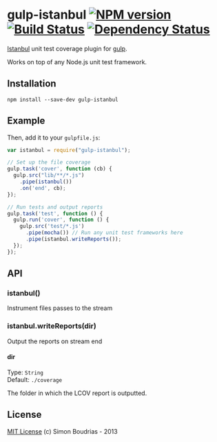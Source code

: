 gulp-istanbul [![NPM version][npm-image]][npm-url] [![Build Status][travis-image]][travis-url] [![Dependency Status][depstat-image]][depstat-url]
===========================

[Istanbul](http://gotwarlost.github.io/istanbul/) unit test coverage plugin for [gulp](https://github.com/wearefractal/gulp).

Works on top of any Node.js unit test framework.

Installation
---------------

```shell
npm install --save-dev gulp-istanbul
```

Example
---------------

Then, add it to your `gulpfile.js`:

```javascript
var istanbul = require("gulp-istanbul");

// Set up the file coverage
gulp.task('cover', function (cb) {
  gulp.src("lib/**/*.js")
    .pipe(istanbul())
    .on('end', cb);
});

// Run tests and output reports
gulp.task('test', function () {
  gulp.run('cover', function () {
    gulp.src('test/*.js')
      .pipe(mocha()) // Run any unit test frameworks here
      .pipe(istanbul.writeReports());
  });
});
```

API
--------------

### istanbul()

Instrument files passes to the stream

### istanbul.writeReports(dir)

Output the reports on stream end

#### dir
Type: `String`  
Default: `./coverage`

The folder in which the LCOV report is outputted.

License
------------

[MIT License](http://en.wikipedia.org/wiki/MIT_License) (c) Simon Boudrias - 2013

[npm-url]: https://npmjs.org/package/gulp-istanbul
[npm-image]: https://badge.fury.io/js/gulp-istanbul.png

[travis-url]: http://travis-ci.org/SBoudrias/gulp-istanbul
[travis-image]: https://secure.travis-ci.org/SBoudrias/gulp-istanbul.png?branch=master

[depstat-url]: https://david-dm.org/SBoudrias/gulp-istanbul
[depstat-image]: https://david-dm.org/SBoudrias/gulp-istanbul.png
